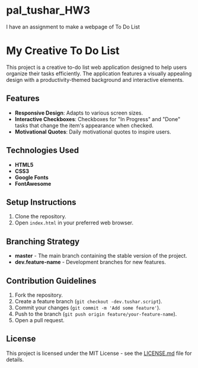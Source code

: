 # pal_tushar_HW3
I have an assignment to make a webpage of To Do List 

# My Creative To Do List

This project is a creative to-do list web application designed to help users organize their tasks efficiently. The application features a visually appealing design with a productivity-themed background and interactive elements.

## Features

- **Responsive Design**: Adapts to various screen sizes.
- **Interactive Checkboxes**: Checkboxes for "In Progress" and "Done" tasks that change the item's appearance when checked.
- **Motivational Quotes**: Daily motivational quotes to inspire users.

## Technologies Used

- **HTML5**
- **CSS3**
- **Google Fonts**
- **FontAwesome**

## Setup Instructions

1. Clone the repository.
2. Open `index.html` in your preferred web browser.

## Branching Strategy

- **master** - The main branch containing the stable version of the project.
- **dev.feature-name** - Development branches for new features.

## Contribution Guidelines

1. Fork the repository.
2. Create a feature branch (`git checkout -dev.tushar.script`).
3. Commit your changes (`git commit -m 'Add some feature'`).
4. Push to the branch (`git push origin feature/your-feature-name`).
5. Open a pull request.

## License

This project is licensed under the MIT License - see the [LICENSE.md](LICENSE.md) file for details.